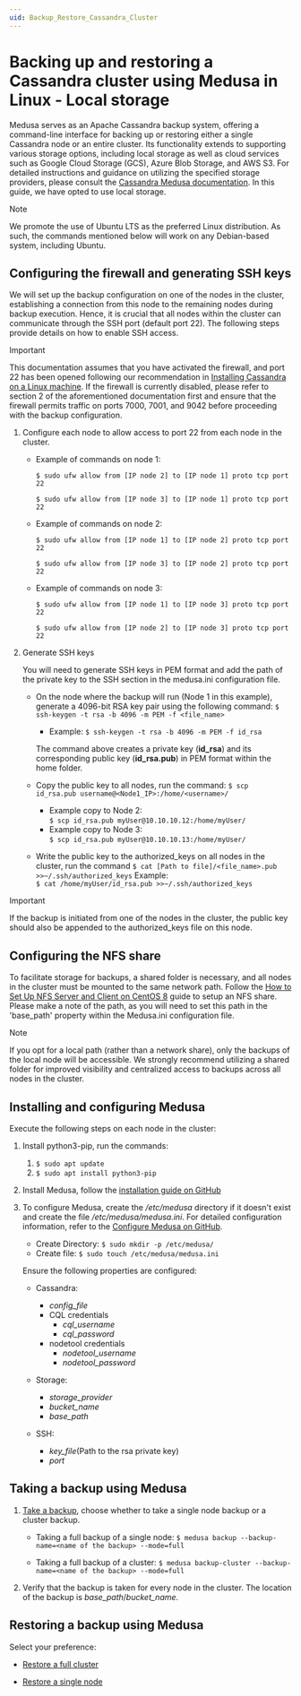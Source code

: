 ```yaml
---
uid: Backup_Restore_Cassandra_Cluster
---
```


# Backing up and restoring a Cassandra cluster using Medusa in Linux - Local storage

Medusa serves as an Apache Cassandra backup system, offering a command-line interface for backing up or restoring either a single Cassandra node or an entire cluster. Its functionality extends to supporting various storage options, including local storage as well as cloud services such as Google Cloud Storage (GCS), Azure Blob Storage, and AWS S3. For detailed instructions and guidance on utilizing the specified storage providers, please consult the [Cassandra Medusa documentation](https://github.com/thelastpickle/cassandra-medusa/tree/master/docs). In this guide, we have opted to use local storage.

> [!NOTE]
   > We promote the use of Ubuntu LTS as the preferred Linux distribution. As such, the commands mentioned below will work on any Debian-based system, including Ubuntu.

## Configuring the firewall and generating SSH keys

We will set up the backup configuration on one of the nodes in the cluster, establishing a connection from this node to the remaining nodes during backup execution. Hence, it is crucial that all nodes within the cluster can communicate through the SSH port (default port 22). The following steps provide details on how to enable SSH access.



> [!IMPORTANT]
> This documentation assumes that you have activated the firewall, and port 22 has been opened following our recommendation in [Installing Cassandra on a Linux machine](xref:Installing_Cassandra). If the firewall is currently disabled, please refer to section 2 of the aforementioned documentation first and ensure that the firewall permits traffic on ports 7000, 7001, and 9042 before proceeding with the backup configuration.

1. Configure each node to allow access to port 22 from each node in the cluster.
   - Example of commands on node 1:

       `$ sudo ufw allow from [IP node 2] to [IP node 1] proto tcp port 22`

       `$ sudo ufw allow from [IP node 3] to [IP node 1] proto tcp port 22`

   - Example of commands on node 2:

       `$ sudo ufw allow from [IP node 1] to [IP node 2] proto tcp port 22`

       `$ sudo ufw allow from [IP node 3] to [IP node 2] proto tcp port 22`
   - Example of commands on node 3:

       `$ sudo ufw allow from [IP node 1] to [IP node 3] proto tcp port 22`

       `$ sudo ufw allow from [IP node 2] to [IP node 3] proto tcp port 22`
2. Generate SSH keys

    You will  need to generate SSH keys in PEM format and add the path of the private key to the SSH section in the medusa.ini configuration file.

   - On the node where the backup will run (Node 1 in this example), generate a 4096-bit RSA key pair using the following command: `$ ssh-keygen -t rsa -b 4096 -m PEM -f <file_name>`
        - Example: 
        `$ ssh-keygen -t rsa -b 4096 -m PEM -f id_rsa`
    
     The command above creates a private key (**id_rsa**) and its corresponding public key (**id_rsa.pub**) in PEM format within the home folder.

   - Copy the public key to all nodes, run the command: 
   `$ scp id_rsa.pub username@<Node1_IP>:/home/<username>/`
        - Example copy to Node 2:  
        `$ scp id_rsa.pub myUser@10.10.10.12:/home/myUser/`
        - Example copy to Node 3:  
        `$ scp id_rsa.pub myUser@10.10.10.13:/home/myUser/`

   - Write the public key to the authorized_keys on all nodes in the cluster, run the command `$ cat [Path to file]/<file_name>.pub >>~/.ssh/authorized_keys`
             Example:  
             `$ cat /home/myUser/id_rsa.pub >>~/.ssh/authorized_keys`
> [!IMPORTANT]
> If the backup is initiated from one of the nodes in the cluster, the public key should also be appended to the authorized_keys file on this node.

## Configuring the NFS share

To facilitate storage for backups, a shared folder is necessary, and all nodes in the cluster must be mounted to the same network path. Follow the [How to Set Up NFS Server and Client on CentOS 8](https://www.tecmint.com/install-nfs-server-on-centos-8/) guide to setup an NFS share.
Please make a note of the path, as you will need to set this path in the 'base_path' property within the Medusa.ini configuration file.

   > [!NOTE]
   > If you opt for a local path (rather than a network share), only the backups of the local node will be accessible. We strongly recommend utilizing a shared folder for improved visibility and centralized access to backups across all nodes in the cluster.

## Installing and configuring Medusa

Execute the following steps on each node in the cluster:

1. Install python3-pip, run the commands:
    1. `$ sudo apt update`
    1.  `$ sudo apt install python3-pip`
1. Install Medusa, follow the [installation guide on GitHub](https://github.com/thelastpickle/cassandra-medusa/blob/master/docs/Installation.md)

1. To configure Medusa, create the */etc/medusa* directory if it doesn't exist and create the file */etc/medusa/medusa.ini*. For detailed configuration information, refer to the [Configure Medusa on GitHub](https://github.com/thelastpickle/cassandra-medusa/blob/master/docs/Configuration.md).

    - Create Directory: `$ sudo mkdir -p /etc/medusa/`
    - Create file: `$ sudo touch /etc/medusa/medusa.ini`

   Ensure the following properties are configured:

   - Cassandra: 
        - *config_file*
        - CQL credentials
            - *cql_username*
            - *cql_password*
        - nodetool credentials
            - *nodetool_username*
            - *nodetool_password*

   - Storage: 
       - *storage_provider*
       - *bucket_name*
       - *base_path*

   - SSH: 
       - *key_file*(Path to the rsa private key)
       - *port*
   

## Taking a backup using Medusa

1. [Take a backup](https://github.com/thelastpickle/cassandra-medusa/blob/master/docs/Performing-backups.md), choose whether to take a single node backup or a cluster backup.

   - Taking a full backup of a single node: `$ medusa backup --backup-name=<name of the backup> --mode=full`

   - Taking a full backup of a cluster: `$ medusa backup-cluster --backup-name=<name of the backup> --mode=full`

1. Verify that the backup is taken for every node in the cluster. The location of the backup is *base_path*/*bucket_name*.

## Restoring a backup using Medusa

Select your preference:

- [Restore a full cluster](https://github.com/thelastpickle/cassandra-medusa/blob/master/docs/Restoring-a-full-cluster.md)

- [Restore a single node](https://github.com/thelastpickle/cassandra-medusa/blob/master/docs/Restoring-a-single-node.md)
